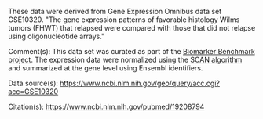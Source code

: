 These data were derived from Gene Expression Omnibus data set GSE10320. "The gene expression patterns of favorable histology Wilms tumors (FHWT) that relapsed were compared with those that did not relapse using oligonucleotide arrays."

Comment(s): This data set was curated as part of the [Biomarker Benchmark project](https://osf.io/ssk3t/). The expression data were normalized using the [SCAN algorithm](https://bioconductor.org/packages/release/bioc/html/SCAN.UPC.html) and summarized at the gene level using Ensembl identifiers.

Data source(s): https://www.ncbi.nlm.nih.gov/geo/query/acc.cgi?acc=GSE10320

Citation(s):  https://www.ncbi.nlm.nih.gov/pubmed/19208794
